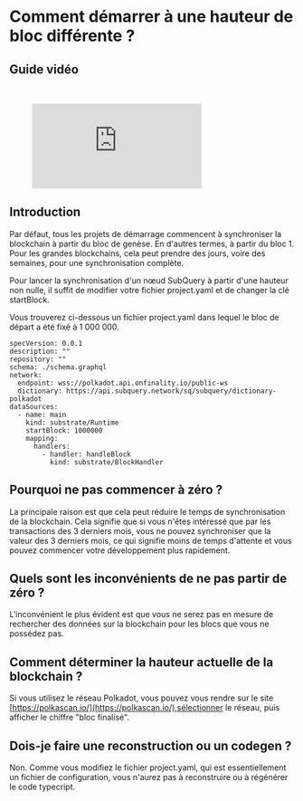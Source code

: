 # Comment démarrer à une hauteur de bloc différente ?

## Guide vidéo

<br/>
<figure class="video_container">
  <iframe src="https://www.youtube.com/embed/ZiNSXDMHmBk" frameborder="0" allowfullscreen="true"></iframe>
</figure>

## Introduction

Par défaut, tous les projets de démarrage commencent à synchroniser la blockchain à partir du bloc de genèse. En d'autres termes, à partir du bloc 1. Pour les grandes blockchains, cela peut prendre des jours, voire des semaines, pour une synchronisation complète.

Pour lancer la synchronisation d'un nœud SubQuery à partir d'une hauteur non nulle, il suffit de modifier votre fichier project.yaml et de changer la clé startBlock.

Vous trouverez ci-dessous un fichier project.yaml dans lequel le bloc de départ a été fixé à 1 000 000.

```shell
specVersion: 0.0.1
description: ""
repository: ""
schema: ./schema.graphql
network:
  endpoint: wss://polkadot.api.onfinality.io/public-ws
  dictionary: https://api.subquery.network/sq/subquery/dictionary-polkadot
dataSources:
  - name: main
    kind: substrate/Runtime
    startBlock: 1000000
    mapping:
      handlers:
        - handler: handleBlock
          kind: substrate/BlockHandler
```

## Pourquoi ne pas commencer à zéro ?

La principale raison est que cela peut réduire le temps de synchronisation de la blockchain. Cela signifie que si vous n'êtes intéressé que par les transactions des 3 derniers mois, vous ne pouvez synchroniser que la valeur des 3 derniers mois, ce qui signifie moins de temps d'attente et vous pouvez commencer votre développement plus rapidement.

## Quels sont les inconvénients de ne pas partir de zéro ?

L'inconvénient le plus évident est que vous ne serez pas en mesure de rechercher des données sur la blockchain pour les blocs que vous ne possédez pas.

## Comment déterminer la hauteur actuelle de la blockchain ?

Si vous utilisez le réseau Polkadot, vous pouvez vous rendre sur le site [https://polkascan.io/](https://polkascan.io/),sélectionner le réseau, puis afficher le chiffre "bloc finalisé".

## Dois-je faire une reconstruction ou un codegen ?

Non. Comme vous modifiez le fichier project.yaml, qui est essentiellement un fichier de configuration, vous n'aurez pas à reconstruire ou à régénérer le code typecript.
